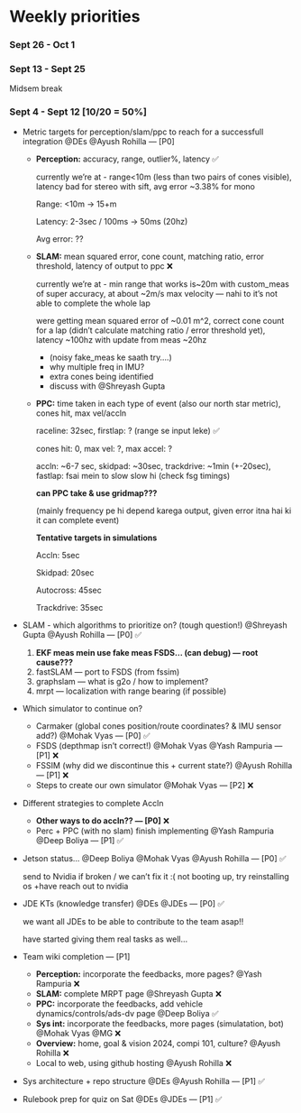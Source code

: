 # Weekly priorities

### Sept 26 - Oct 1

### Sept 13 - Sept 25

Midsem break

### Sept 4 - Sept 12 [10/20 = 50%]

- Metric targets for perception/slam/ppc to reach for a successfull integration @DEs @Ayush Rohilla — [P0]
    - **Perception:** accuracy, range, outlier%, latency ✅
        
        currently we’re at - range<10m (less than two pairs of cones visible), latency bad for stereo with sift, avg error ~3.38% for mono
        
        Range: <10m → 15+m
        
        Latency: 2-3sec / 100ms → 50ms (20hz)
        
        Avg error: ??
        
    - **SLAM:** mean squared error, cone count, matching ratio, error threshold, latency of output to ppc ❌
        
        currently we’re at - min range that works is~20m with custom_meas of super accuracy, at about ~2m/s max velocity — nahi to it’s not able to complete the whole lap
        
        were getting mean squared error of ~0.01 m^2, correct cone count for a lap (didn’t calculate matching ratio / error threshold yet), latency ~100hz with update from meas ~20hz 
        
        - (noisy fake_meas ke saath try….)
        - why multiple freq in IMU?
        - extra cones being identified
        - discuss with @Shreyash Gupta
        
    - **PPC:** time taken in each type of event (also our north star metric), cones hit, max vel/accln
        
        raceline: 32sec, firstlap: ? (range se input leke) ✅
        
        cones hit: 0, max vel: ?, max accel: ?
        
        accln: ~6-7 sec, skidpad: ~30sec, trackdrive: ~1min (+-20sec), fastlap: fsai mein to slow slow hi (check fsg timings)
        
        **can PPC take & use gridmap???**
        
        (mainly frequency pe hi depend karega output, given error itna hai ki it can complete event)
        
        **Tentative targets in simulations**
        
        Accln: 5sec
        
        Skidpad: 20sec
        
        Autocross: 45sec
        
        Trackdrive: 35sec
        

- SLAM - which algorithms to prioritize on? (tough question!) @Shreyash Gupta @Ayush Rohilla — [P0] ✅
    1. **EKF meas mein use fake meas FSDS… (can debug) — root cause???**
    2. fastSLAM — port to FSDS (from fssim)
    3. graphslam — what is g2o / how to implement?
    4. mrpt — localization with range bearing (if possible)

- Which simulator to continue on?
    - Carmaker (global cones position/route coordinates? & IMU sensor add?) @Mohak Vyas — [P0] ✅
    - FSDS (depthmap isn’t correct!) @Mohak Vyas @Yash Rampuria — [P1] ❌
    - FSSIM (why did we discontinue this + current state?) @Ayush Rohilla — [P1] ❌
    - Steps to create our own simulator @Mohak Vyas — [P2] ❌

- Different strategies to complete Accln
    - **Other ways to do accln?? — [P0]** ❌
    - Perc + PPC (with no slam) finish implementing @Yash Rampuria @Deep Boliya — [P1] ✅

- Jetson status… @Deep Boliya @Mohak Vyas @Ayush Rohilla — [P0] ✅
    
    send to Nvidia if broken / we can’t fix it :(
    not booting up, try reinstalling os +have  reach out to nvidia
    

- JDE KTs (knowledge transfer) @DEs @JDEs — [P0] ✅
    
    we want all JDEs to be able to contribute to the team asap!!
    
    have started giving them real tasks as well…
    

- Team wiki completion — [P1]
    - **Perception:** incorporate the feedbacks, more pages? @Yash Rampuria ❌
    - **SLAM:** complete MRPT page @Shreyash Gupta ❌
    - **PPC:** incorporate the feedbacks, add vehicle dynamics/controls/ads-dv page @Deep Boliya ✅
    - **Sys int:** incorporate the feedbacks, more pages (simulatation, bot) @Mohak Vyas @MG ❌
    - **Overview:** home, goal & vision 2024, compi 101, culture? @Ayush Rohilla ❌
    - Local to web, using github hosting @Ayush Rohilla ❌

- Sys architecture + repo structure @DEs @Ayush Rohilla — [P1] ✅

- Rulebook prep for quiz on Sat @DEs @JDEs — [P1] ✅